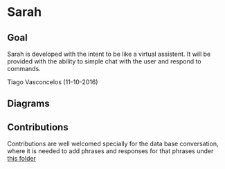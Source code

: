 # Sarah


##	                                                            Goal

Sarah is developed with the intent to be like a virtual assistent. It will be provided with the ability to simple chat with the user and respond to commands.

Tiago Vasconcelos (11-10-2016)

##	Diagrams



## Contributions

Contributions are well welcomed specially for the data base conversation, where it is needed to add phrases and responses for that phrases under [this folder](https://github.com/timanu90/sarah/tree/master/knowledge)

